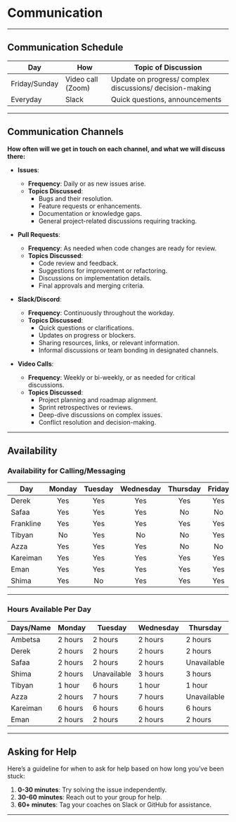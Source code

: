 # Communication

______________________________________________________________________

## Communication Schedule

| **Day**       | **How**              | **Topic of Discussion**            |  
|----------------|----------------------|-------------------------------------|  
| Friday/Sunday  | Video call (Zoom)    | Update on progress/ complex discussions/ decision-making                 |  
| Everyday       | Slack                | Quick questions, announcements     |  

______________________________________________________________________

## Communication Channels

**How often will we get in touch on each channel, and what we will discuss there:**  

- **Issues**:  
  - **Frequency**: Daily or as new issues arise.  
  - **Topics Discussed**:  
    - Bugs and their resolution.  
    - Feature requests or enhancements.  
    - Documentation or knowledge gaps.  
    - General project-related discussions requiring tracking.  

- **Pull Requests**:  
  - **Frequency**: As needed when code changes are ready for review.  
  - **Topics Discussed**:  
    - Code review and feedback.  
    - Suggestions for improvement or refactoring.  
    - Discussions on implementation details.  
    - Final approvals and merging criteria.  

- **Slack/Discord**:  
  - **Frequency**: Continuously throughout the workday.  
  - **Topics Discussed**:  
    - Quick questions or clarifications.  
    - Updates on progress or blockers.  
    - Sharing resources, links, or relevant information.  
    - Informal discussions or team bonding in designated channels.  

- **Video Calls**:  
  - **Frequency**: Weekly or bi-weekly, or as needed for critical discussions.  
  - **Topics Discussed**:  
    - Project planning and roadmap alignment.  
    - Sprint retrospectives or reviews.  
    - Deep-dive discussions on complex issues.  
    - Conflict resolution and decision-making.  

______________________________________________________________________

## Availability

### Availability for Calling/Messaging

| **Day**      | **Monday** | **Tuesday** | **Wednesday** | **Thursday** | **Friday** | **Saturday** | **Sunday** |  
|--------------|:----------:|:-----------:|:-------------:|:------------:|:----------:|:------------:|:----------:|  
| Derek        | Yes | Yes  | Yes    | Yes   | Yes | Yes   | Yes |  
| Safaa        | Yes|Yes|Yes|No|No|No|No|  
| Frankline    | Yes | Yes  | Yes    | Yes   | Yes | No | No|  
| Tibyan       | No| Yes   | No   | No  | Yes  | Yes    | Yes  |  
| Azza         | Yes  | Yes  | Yes    | No  | No| Yes  | Yes |  
| Kareiman     | Yes| Yes | Yes   | Yes  | Yes | Yes   | Yes|  
| Eman         | Yes | Yes  | Yes    | Yes   | Yes | Yes   | Yes |  
| Shima        | Yes | No | Yes    | Yes   | Yes | Yes   | No|  

---

### Hours Available Per Day

| **Days/Name** | **Monday** | **Tuesday** | **Wednesday** | **Thursday** | **Friday** | **Saturday** | **Sunday** |  
|---------------|------------|-------------|---------------|--------------|------------|--------------|------------|  
| Ambetsa       | 2 hours    | 2 hours     | 2 hours       | 2 hours      | 2 hours    | Unavailable  | Unavailable|  
| Derek         | 2 hours    | 2 hours     | 2 hours       | 2 hours      | 2 hours    | 2 hours      | 2 hours    |  
| Safaa         | 2 hours    | 2 hours     | 2 hours       | Unavailable  | Unavailable| 2 hours      | 2 hours    |  
| Shima         | 2 hours    | Unavailable | 3 hours       | 3 hours      | 3 hours    | 3 hours      | Unavailable|  
| Tibyan        | 1 hour     | 6 hours     | 1 hour        | 1 hour       | 6 hours    | 6 hours      | 6 hours    |  
| Azza          | 2 hours    | 7 hours     | 7 hours       | Unavailable  | Unavailable| 2 hours      | 7 hours    |  
| Kareiman      | 6 hours    | 6 hours     | 6 hours       | 6 hours      | 3 hours    | 4 hours      | 4 hours    |  
| Eman          | 2 hours    | 2 hours     | 2 hours       | 2 hours      | 2 hours    | 3 hours      | 3 hours    |  

______________________________________________________________________

## Asking for Help

Here’s a guideline for when to ask for help based on how long you’ve been stuck:  

1. **0-30 minutes**: Try solving the issue independently.  
2. **30-60 minutes**: Reach out to your group for help.  
3. **60+ minutes**: Tag your coaches on Slack or GitHub for assistance.  

---

